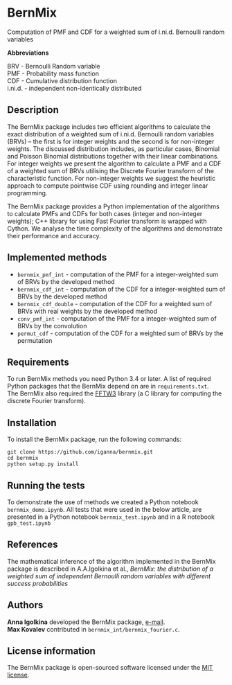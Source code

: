 # BernMix

Computation of PMF and CDF for a weighted sum of i.ni.d. Bernoulli random variables

**Abbreviations**

BRV - Bernoulli Random variable  
PMF -  Probability mass function  
CDF - Cumulative distribution function  
i.ni.d. - independent non-identically distributed 


## Description

The BernMix package includes two efficient algorithms to calculate the exact distribution of a weighted sum of i.ni.d. Bernoulli random variables (BRVs) – the first is for integer weights and the second is for non-integer weights. The discussed distribution includes, as particular cases, Binomial and Poisson Binomial distributions together with their linear combinations. For integer weights we present the algorithm to calculate a PMF and a CDF of a weighted sum of BRVs utilising the Discrete Fourier transform of the characteristic function. For non-integer weights we suggest the heuristic approach to compute pointwise CDF using rounding and integer linear programming.  
  
The BernMix package provides a Python implementation of the algorithms to calculate PMFs and CDFs for both cases (integer and non-integer weights); C++ library for using Fast Fourier transform is wrapped with Cython. We analyse the time complexity of the algorithms and demonstrate their performance and accuracy.  

## Implemented methods

* `bernmix_pmf_int` - computation of the PMF for a integer-weighted sum of BRVs by the developed method
* `bernmix_cdf_int` - computation of the CDF for a integer-weighted sum of BRVs by the developed method
* `bernmix_cdf_double` - computation of the CDF for a weighted sum of BRVs with real weights by the developed method
* `conv_pmf_int` - computation of the PMF for a integer-weighted sum of BRVs by the convolution
* `permut_cdf` - computation of the CDF for a weighted sum of BRVs by the permutation


## Requirements

To run BernMix methods you need Python 3.4 or later. A list of required Python packages that the BernMix depend on are in `requirements.txt`.  
The BernMix also required the [FFTW3](http://www.fftw.org/download.html) library (a C library for computing the discrete Fourier transform).

## Installation

To install the BernMix package, run the following commands:
```
git clone https://github.com/iganna/bernmix.git
cd bernmix
python setup.py install
```

## Running the tests

To demonstrate the use of methods we created a Python notebook `bernmix_demo.ipynb`.
All tests that were used in the below article, are presented in a Python notebook `bernmix_test.ipynb` and in a R notebook `gpb_test.ipynb`

## References

The mathematical inference of the algorithm implemented in the BernMix package is described in A.A.Igolkina et al., *BernMix: the distribution of a weighted sum of independent Bernoulli random variables with different success probabilities*

## Authors

**Anna Igolkina** developed the BernMix package, [e-mail](mailto:igolkinaanna11@gmail.com).    
**Max Kovalev**  contributed in `bernmix_int/bernmix_fourier.c`.


## License information

The BernMix package is open-sourced software licensed under the [MIT license](https://opensource.org/licenses/MIT).